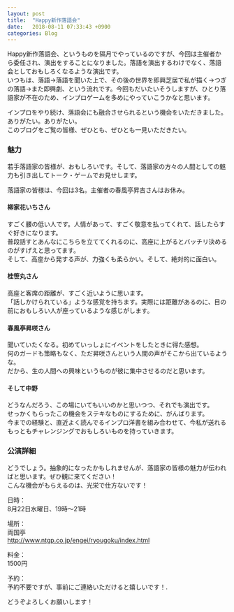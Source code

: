 ```yaml
---
layout: post
title:  "Happy新作落語会"
date:   2018-08-11 07:33:43 +0900
categories: Blog
---
```


Happy新作落語会、というものを隔月でやっているのですが、今回は主催者から委任され、演出をすることになりました。落語を演出するわけでなく、落語会としておもしろくなるような演出です。  
いつもは、落語→落語を聞いた上で、その後の世界を即興芝居で私が描く→つぎの落語→また即興劇、という流れです。今回もだいたいそうしますが、ひとり落語家が不在のため、インプロゲームを多めにやっていこうかなと思います。  

インプロをやり続け、落語会にも融合させられるという機会をいただきました。ありがたい。ありがたい。  
このブログをご覧の皆様、ぜひとも、ぜひとも一見いただきたい。  

### 魅力
若手落語家の皆様が、おもしろいです。そして、落語家の方々の人間としての魅力も引き出してトーク・ゲームでお見せします。  

落語家の皆様は、今回は3名。主催者の春風亭昇吉さんはお休み。

#### 柳家花いちさん  
すごく腰の低い人です。人情があって、すごく敬意を払ってくれて、話したらすぐ好きになります。  
普段話すとあんなにこちらを立ててくれるのに、高座に上がるとバッチリ決めるのがすげえと思ってます。  
そして、高座から発する声が、力強くも柔らかい。そして、絶対的に面白い。

#### 桂笹丸さん
高座と客席の距離が、すごく近いように思います。  
「話しかけられている」ような感覚を持ちます。実際には距離があるのに、目の前におもしろい人が座っているような感じがします。

#### 春風亭昇咲さん
聞いていたくなる。初めていっしょにイベントをしたときに得た感想。  
何のガードも策略もなく、ただ昇咲さんという人間の声がそこから出ているような。  
だから、生の人間への興味というものが彼に集中させるのだと思います。

#### そして中野
どうなんだろう、この場にいてもいいのかと思いつつ、それでも演出です。  
せっかくもらったこの機会をステキなものにするために、がんばります。  
今までの経験と、直近よく読んでるインプロ洋書を組み合わせて、今私が送れるもっともチャレンジングでおもしろいものを持っていきます。


### 公演詳細
どうでしょう。抽象的になったかもしれませんが、落語家の皆様の魅力が伝わればと思います。ぜひ観に来てください！  
こんな機会がもらえるのは、光栄で仕方ないです！

日時：  
8月22日水曜日、19時〜21時  

場所：  
両国亭  
http://www.ntgp.co.jp/engei/ryougoku/index.html


料金：  
1500円   
  
予約：  
予約不要ですが、事前にご連絡いただけると嬉しいです！. 



どうぞよろしくお願いします！


